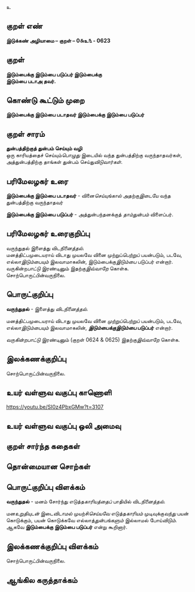உ

## குறள் எண் 

**இடுக்கண் அழியாமை – குறள் – 0௬உ௩ - 0623**  

## குறள் 

**இடும்பைக்கு இடும்பை படுப்பர் இடும்பைக்கு  
இடும்பை படாஅ தவர்.**  

## கொண்டு கூட்டும் முறை

**இடும்பைக்கு இடும்பை படாதவர் இடும்பைக்கு இடும்பை படுப்பர்**

## குறள் சாரம் 

**துன்பத்திற்குத் துன்பம் செய்யும் வழி**  
ஒரு காரியத்தைச் செய்யும்*பொழுது* இடையில் வந்த துன்பத்திற்கு வருந்தாதவர்கள்,  
அத்துன்பத்திற்கு தாங்கள் துன்பம் செய்து*விடுவார்கள்*.  

## பரிமேலழகர் உரை

**இடும்பைக்கு இடும்பை படாதவர்** - வினை*செய்யுங்கால்* அதற்கு*இடையே* வந்த துன்பத்திற்கு வருந்தாதவர்  

**இடும்பைக்கு இடும்பை படுப்பர்** - அத்துன்பந்தனக்குத் *தாம்துன்பம்* விளைப்பர்.  

## பரிமேலழகர் உரைகுறிப்பு   

வருந்துதல் இளைத்து விட*நினைத்தல்*.  
மனத்திட்பமுடையராய் விடாது முயலவே வினை முற்றுப்*பெற்றுப்* பயன்படும், படவே, எல்லா*இடும்பையும்* இலவாமாகலின், இடும்பைக்கு*இடும்பை* படுப்பர் என்றார்.  
வருகின்ற*பாட்டு* இரண்டினும் இதற்கு*இவ்வாறே* கொள்க.  
சொற்பொருட்பின்வருநிலை.   

## பொருட்குறிப்பு 

**வருந்துதல்** - இளைத்து *விடநினைத்தல்*.  

மனத்திட்பமுடையராய் விடாது முயலவே வினை *முற்றுப்பெற்றுப்* பயன்படும், படவே, எல்லா*இடும்பையும்* இலவாமாகலின், ***இடும்பைக்குஇடும்பை* படுப்பர்** என்றார்.  

*வருகின்றபாட்டு* இரண்டினும் (குறள் 0624 & 0625) இதற்கு*இவ்வாறே* கொள்க.  
  

## இலக்கணக்குறிப்பு  

சொற்பொருட்பின்வருநிலை.   

## உயர் வள்ளுவ வகுப்பு காணொளி

https://youtu.be/SI0z4PbxGMw?t=3107 

## உயர் வள்ளுவ வகுப்பு ஒலி அமைவு 

 
## குறள் சார்ந்த கதைகள் 


## தொன்மையான சொற்கள்


## பொருட்குறிப்பு விளக்கம்

**வருந்துதல்** - மனம் சோர்ந்து எடுத்த*காரியத்தைப்* பாதியில் விட*நினைத்தல்*.  

மன*உறுதியுடன்* இடை*விடாமல்* முயற்சி*செய்யவே* எடுத்த*காரியம்* முடிவுக்கு*வந்து* பயன் கொடுக்கும், பயன் கொடுக்கவே எல்லாத்*துன்பங்களும்* இல்லாமல் போய்*விடும்*.  
ஆகவே **இடும்பைக்கு இடும்பை படுப்பர்** என்று கூறினார்.  

## இலக்கணக்குறிப்பு விளக்கம்

சொற்பொருட்பின்வருநிலை.  

## ஆங்கில கருத்தாக்கம் 


